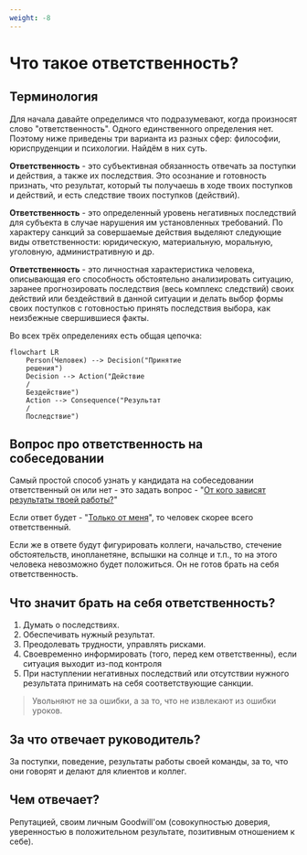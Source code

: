 ```yaml
---
weight: -8
---
```

# Что такое ответственность?
## Терминология
Для начала давайте определимся что подразумевают, когда произносят слово "ответственность". Одного единственного определения нет. Поэтому ниже приведены три варианта из разных сфер: философии, юриспруденции и психологии. Найдём в них суть.

**Ответственность** - это субъективная обязанность отвечать за поступки и действия, а также их последствия. Это осознание и готовность признать, что результат, который ты получаешь в ходе твоих поступков и действий, и есть следствие твоих поступков (действий).

**Ответственность** - это определенный уровень негативных последствий для субъекта в случае нарушения им установленных требований. По характеру санкций за совершаемые действия выделяют следующие виды ответственности: юридическую, материальную, моральную, уголовную, административную и др.

**Ответственность** - это личностная характеристика человека, описывающая его способность обстоятельно анализировать ситуацию, заранее прогнозировать последствия (весь комплекс следствий) своих действий или бездействий в данной ситуации и делать выбор формы своих поступков с готовностью принять последствия выбора, как неизбежные свершившиеся факты.

Во всех трёх определениях есть общая цепочка:
```mermaid
flowchart LR
    Person(Человек) --> Decision("Принятие
    решения")
    Decision --> Action("Действие
    /
    Бездействие")
    Action --> Consequence("Результат
    /
    Последствие")
```

## Вопрос про ответственность на собеседовании
Самый простой способ узнать у кандидата на собеседовании ответственный он или нет - это задать вопрос - "<u>От кого зависят результаты твоей работы?</u>"

Если ответ будет - "<u>Только от меня</u>", то человек скорее всего ответственный.

Если же в ответе будут фигурировать коллеги, начальство, стечение обстоятельств, инопланетяне, вспышки на солнце и т.п., то на этого человека невозможно будет положиться. Он не готов брать на себя ответственность.

## Что значит брать на себя ответственность?
1. Думать о последствиях.
2. Обеспечивать нужный результат.
3. Преодолевать трудности, управлять рисками.
4. Своевременно информировать (того, перед кем ответственны), если ситуация выходит из-под контроля
5. При наступлении негативных последствий или отсутствии нужного результата принимать на себя соответствующие санкции.

> Увольняют не за ошибки, а за то, что не извлекают из ошибки уроков.

## За что отвечает руководитель?
За поступки, поведение, результаты работы своей команды, за то, что они говорят и делают для клиентов и коллег.

## Чем отвечает?
Репутацией, своим личным Goodwill'ом (совокупностью доверия, уверенностью в положительном результате, позитивным отношением к себе).